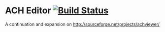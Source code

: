 # ACH Editor [![Build Status](https://travis-ci.org/DisruptiveLabs/ACHViewer.svg?branch=master)](https://travis-ci.org/DisruptiveLabs/ACHViewer)

A continuation and expansion on http://sourceforge.net/projects/achviewer/

